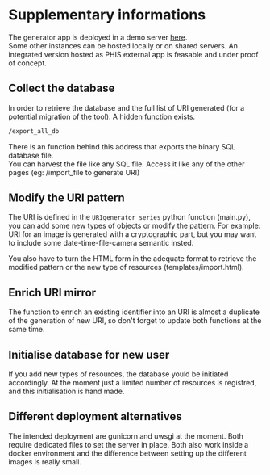 # Supplementary informations  

The generator app is deployed in a demo server [here](https://uri-generator.herokuapp.com/get_started).  
Some other instances can be hosted locally or on shared servers.
An integrated version hosted as PHIS external app is feasable and under proof of concept.  

## Collect the database  

In order to retrieve the database and the full list of URI generated (for a potential migration of the tool). A hidden function exists.

```bash
/export_all_db
```  

There is an function behind this address that exports the binary SQL database file.  
You can harvest the file like any SQL file.
Access it like any of the other pages (eg: /import_file to generate URI)  

## Modify the URI pattern  

The URI is defined in the `URIgenerator_series` python function (main.py), you can add some new types of objects or modify the pattern. For example: URI for an image is generated with a cryptographic part, but you may want to include some date-time-file-camera semantic insted.

You also have to turn the HTML form in the adequate format to retrieve the modified pattern or the new type of resources (templates/import.html).  

## Enrich URI mirror  

The function to enrich an existing identifier into an URI is almost a duplicate of the generation of new URI, so don't forget to update both functions at the same time.

## Initialise database for new user  

If you add new types of resources, the database yould be initiated accordingly. At the moment just a limited number of resources is registred, and this initialisation is hand made.  

## Different deployment alternatives

The intended deployment are gunicorn and uwsgi at the moment. Both require dedicated files to set the server in place. Both also work inside a docker environment and the difference between setting up the different images is really small.  
